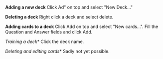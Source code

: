**Adding a new deck**
Click Ad" on top and select "New Deck..."

**Deleting a deck**
Right click a deck and select delete.

**Adding cards to a deck**
Click Add on top and select "New cards...". Fill the Question and Answer fields and click Add.

*Training a deck**
Click the deck name.

*Deleting and editing cards**
Sadly not yet possible.